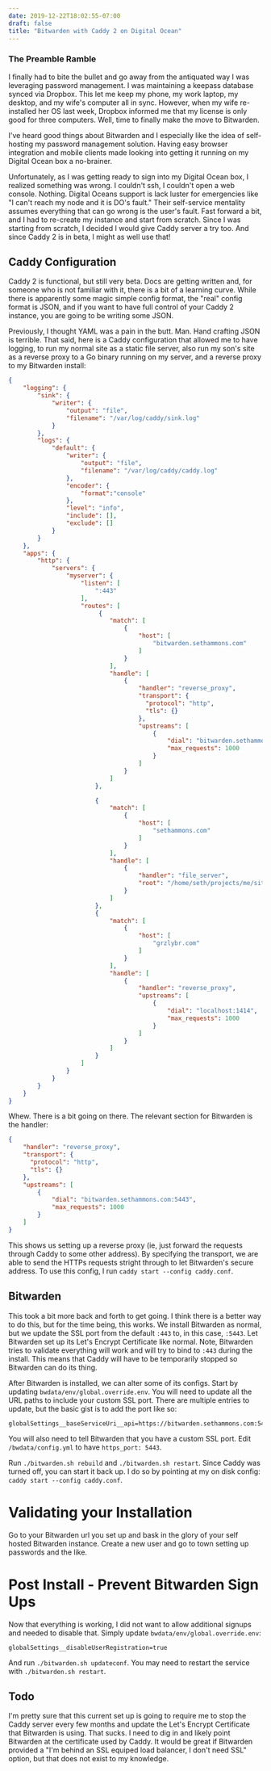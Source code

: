 ```yaml
---
date: 2019-12-22T18:02:55-07:00
draft: false
title: "Bitwarden with Caddy 2 on Digital Ocean"
---
```


### The Preamble Ramble

I finally had to bite the bullet and go away from the antiquated way I was leveraging password management. I was maintaining a keepass database synced via Dropbox. This let me keep my phone, my work laptop, my desktop, and my wife's computer all in sync. However, when my wife re-installed her OS last week, Dropbox informed me that my license is only good for three computers. Well, time to finally make the move to Bitwarden.

I've heard good things about Bitwarden and I especially like the idea of self-hosting my password management solution. Having easy browser integration and mobile clients made looking into getting it running on my Digital Ocean box a no-brainer.

Unfortunately, as I was getting ready to sign into my Digital Ocean box, I realized something was wrong. I couldn't ssh, I couldn't open a web console. Nothing. Digital Oceans support is lack luster for emergencies like "I can't reach my node and it is DO's fault." Their self-service mentality assumes everything that can go wrong is the user's fault. Fast forward a bit, and I had to re-create my instance and start from scratch. Since I was starting from scratch, I decided I would give Caddy server a try too. And since Caddy 2 is in beta, I might as well use that!

## Caddy Configuration

Caddy 2 is functional, but still very beta. Docs are getting written and, for someone who is not familiar with it, there is a bit of a learning curve. While there is apparently some magic simple config format, the "real" config format is JSON, and if you want to have full control of your Caddy 2 instance, you are going to be writing some JSON.

Previously, I thought YAML was a pain in the butt. Man. Hand crafting JSON is terrible. That said, here is a Caddy configuration that allowed me to have logging, to run my normal site as a static file server, also run my son's site as a reverse proxy to a Go binary running on my server, and a reverse proxy to my Bitwarden install:

```json
{
    "logging": {
        "sink": {
            "writer": {
                "output": "file",
                "filename": "/var/log/caddy/sink.log"
            }
        },
        "logs": {
            "default": {
                "writer": {
                    "output": "file",
                    "filename": "/var/log/caddy/caddy.log"
                },
                "encoder": {
                    "format":"console"
                },
                "level": "info",
                "include": [],
                "exclude": []
            }
        }
    },
    "apps": {
        "http": {
            "servers": {
                "myserver": {
                    "listen": [
                        ":443"
                    ],
                    "routes": [
                         {
                            "match": [
                                {
                                    "host": [
                                        "bitwarden.sethammons.com"
                                    ]
                                }
                            ],
                            "handle": [
                                {
                                    "handler": "reverse_proxy",
                                    "transport": {
                                      "protocol": "http",
                                      "tls": {}
                                    },
                                    "upstreams": [
                                        {
                                            "dial": "bitwarden.sethammons.com:5443",
                                            "max_requests": 1000
                                        }
                                    ]
                                }
                            ]
                        },

                        {
                            "match": [
                                {
                                    "host": [
                                        "sethammons.com"
                                    ]
                                }
                            ],
                            "handle": [
                                {
                                    "handler": "file_server",
                                    "root": "/home/seth/projects/me/site/public"
                                }
                            ]
                        },
                        {
                            "match": [
                                {
                                    "host": [
                                        "grzlybr.com"
                                    ]
                                }
                            ],
                            "handle": [
                                {
                                    "handler": "reverse_proxy",
                                    "upstreams": [
                                        {
                                            "dial": "localhost:1414",
                                            "max_requests": 1000
                                        }
                                    ]
                                }
                            ]
                        }
                    ]
                }
            }
        }
    }
}
```

Whew. There is a bit going on there. The relevant section for Bitwarden is the handler:
```json
{
    "handler": "reverse_proxy",
    "transport": {
      "protocol": "http",
      "tls": {}
    },
    "upstreams": [
        {
            "dial": "bitwarden.sethammons.com:5443",
            "max_requests": 1000
        }
    ]
}
```

This shows us setting up a reverse proxy (ie, just forward the requests through Caddy to some other address). By specifying the transport, we are able to send the HTTPs requests stright through to let Bitwarden's secure address. To use this config, I run `caddy start --config caddy.conf`.


## Bitwarden

This took a bit more back and forth to get going. I think there is a better way to do this, but for the time being, this works. We install Bitwarden as normal, but we update the SSL port from the default `:443` to, in this case, `:5443`. Let Bitwarden set up its Let's Encrypt Certificate like normal. Note, Bitwarden tries to validate everything will work and will try to bind to `:443` during the install. This means that Caddy will have to be temporarily stopped so Bitwarden can do its thing.

After Bitwarden is installed, we can alter some of its configs. Start by updating `bwdata/env/global.override.env`. You will need to update all the URL paths to include your custom SSL port. There are multiple entries to update, but the basic gist is to add the port like so:
```
globalSettings__baseServiceUri__api=https://bitwarden.sethammons.com:5443/api
```

You will also need to tell Bitwarden that you have a custom SSL port. Edit  `/bwdata/config.yml` to have `https_port: 5443`.

Run `./bitwarden.sh rebuild` and `./bitwarden.sh restart`. Since Caddy was turned off, you can start it back up. I do so by pointing at my on disk config: `caddy start --config caddy.conf`.

# Validating your Installation

Go to your Bitwarden url you set up and bask in the glory of your self hosted Bitwarden instance. Create a new user and go to town setting up passwords and the like.

# Post Install - Prevent Bitwarden Sign Ups

Now that everything is working, I did not want to allow additional signups and needed to disable that. Simply update `bwdata/env/global.override.env`:
```
globalSettings__disableUserRegistration=true
```
And run `./bitwarden.sh updateconf`. You may need to restart the service with `./bitwarden.sh restart`.

## Todo

I'm pretty sure that this current set up is going to require me to stop the Caddy server every few months and update the Let's Encrypt Certificate that Bitwarden is using. That sucks. I need to dig in and likely point Bitwarden at the certificate used by Caddy. It would be great if Bitwarden provided a "I'm behind an SSL equiped load balancer, I don't need SSL" option, but that does not exist to my knowledge.
